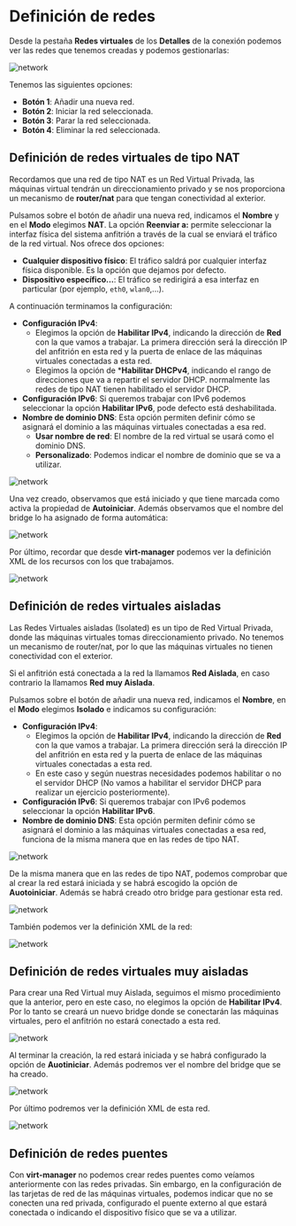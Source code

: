 # Definición de redes

Desde la pestaña **Redes virtuales** de los **Detalles** de la conexión podemos ver las redes que tenemos creadas y podemos gestionarlas:

![network](img/network1.png)

Tenemos las siguientes opciones:

* **Botón 1**: Añadir una nueva red.
* **Botón 2**: Iniciar la red seleccionada.
* **Botón 3**: Parar la red seleccionada.
* **Botón 4**: Eliminar la red seleccionada.

## Definición de redes virtuales de tipo NAT

Recordamos que una red de tipo NAT es un Red Virtual Privada, las máquinas virtual tendrán un direccionamiento privado y se nos proporciona un mecanismo de **router/nat** para que tengan conectividad al exterior.

Pulsamos sobre el botón de añadir una nueva red, indicamos el **Nombre** y en el **Modo** elegimos **NAT**. La opción **Reenviar a:** permite seleccionar la interfaz física del sistema anfitrión a través de la cual se enviará el tráfico de la red virtual. Nos ofrece dos opciones:

* **Cualquier dispositivo físico**: El tráfico saldrá por cualquier interfaz física disponible. Es la opción que dejamos por defecto.
* **Dispositivo específico...**: El tráfico se redirigirá a esa interfaz en particular (por ejemplo, `eth0`, `wlan0`,...).

A continuación terminamos la configuración:

* **Configuración IPv4**: 
    * Elegimos la opción de **Habilitar IPv4**, indicando la dirección de **Red** con la que vamos a trabajar. La primera dirección será la dirección IP del anfitrión en esta red y la puerta de enlace de las máquinas virtuales conectadas a esta red.
    * Elegimos la opción de ***Habilitar DHCPv4**, indicando el rango de direcciones que va a repartir el servidor DHCP. normalmente las redes de tipo NAT tienen habilitado el servidor DHCP.
* **Configuración IPv6**: Si queremos trabajar con IPv6 podemos seleccionar la opción **Habilitar IPv6**, pode defecto está deshabilitada.
* **Nombre de dominio DNS**: Esta opción permiten definir cómo se asignará el dominio a las máquinas virtuales conectadas a esa red. 
    * **Usar nombre de red**: El nombre de la red virtual se usará como el dominio DNS.
    * **Personalizado**: Podemos indicar el nombre de dominio que se va a utilizar.

![network](img/network2.png)

Una vez creado, observamos que está iniciado y que tiene marcada como activa la propiedad de **Autoiniciar**. Además observamos que el nombre del bridge lo ha asignado de forma automática:

![network](img/network3.png)

Por último, recordar que desde **virt-manager** podemos ver la definición XML de los recursos con los que trabajamos.

![network](img/network4.png)

## Definición de redes virtuales aisladas

Las Redes Virtuales aisladas (Isolated) es un tipo de Red Virtual Privada, donde las máquinas virtuales tomas direccionamiento privado. No tenemos un mecanismo de router/nat, por lo que las máquinas virtuales no tienen conectividad con el exterior. 

Si el anfitrión está conectada a la red la llamamos **Red Aislada**, en caso contrario la llamamos **Red muy Aislada**.

Pulsamos sobre el botón de añadir una nueva red, indicamos el **Nombre**, en el **Modo** elegimos **Isolado** e indicamos su configuración:

* **Configuración IPv4**: 
    * Elegimos la opción de **Habilitar IPv4**, indicando la dirección de **Red** con la que vamos a trabajar. La primera dirección será la dirección IP del anfitrión en esta red y la puerta de enlace de las máquinas virtuales conectadas a esta red.
    * En este caso y según nuestras necesidades podemos habilitar o no el servidor DHCP (No vamos a habilitar el servidor DHCP para realizar un ejercicio posteriormente).
* **Configuración IPv6**: Si queremos trabajar con IPv6 podemos seleccionar la opción **Habilitar IPv6**.
* **Nombre de dominio DNS**: Esta opción permiten definir cómo se asignará el dominio a las máquinas virtuales conectadas a esa red, funciona de la misma manera que en las redes de tipo NAT.
    
![network](img/network5.png)

De la misma manera que en las redes de tipo NAT, podemos comprobar que al crear la red estará iniciada y se habrá escogido la opción de **Auotoiniciar**. Además se habrá creado otro bridge para gestionar esta red.

![network](img/network6.png)

También podemos ver la definición XML de la red:

![network](img/network7.png)

## Definición de redes virtuales muy aisladas

Para crear una Red Virtual muy Aislada, seguimos el mismo procedimiento que la anterior, pero en este caso, no elegimos la opción de **Habilitar IPv4**. Por lo tanto se creará un nuevo bridge donde se conectarán las máquinas virtuales, pero el anfitrión no estará conectado a esta red.

![network](img/network8.png)

Al terminar la creación, la red estará iniciada y se habrá configurado la opción de **Auotiniciar**. Además podremos ver el nombre del bridge que se ha creado.

![network](img/network9.png)

Por último podremos ver la definición XML de esta red.

![network](img/network10.png)

## Definición de redes puentes

Con **virt-manager** no podemos crear redes puentes como veíamos anteriormente con las redes privadas. Sin embargo, en la configuración de las tarjetas de red de las máquinas virtuales, podemos indicar que no se conecten una red privada, configurado el puente externo al que estará conectada o indicando el dispositivo físico que se va a utilizar.